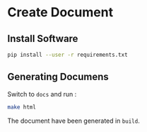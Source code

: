 # Create Document

## Install Software 

```bash
pip install --user -r requirements.txt

```

## Generating Documens

Switch to `docs` and run :

```bash
make html
```

The document have been generated in `build`.

